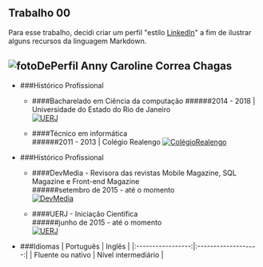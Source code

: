 ## Trabalho 00
Para esse trabalho, decidi criar um perfil "estilo [LinkedIn](http://linkedin.com.br)" a fim de ilustrar alguns recursos da linguagem Markdown.  

## ![fotoDePerfil](https://uploaddeimagens.com.br/images/000/581/427/full/perfil.png?1457573603) Anny Caroline Correa Chagas 

* ###Histórico Profissional

  * ####Bacharelado em Ciência da computação
  ######2014 - 2018 | Universidade do Estado do Rio de Janeiro  
  [![UERJ](https://media.licdn.com/media/p/4/000/142/071/1e8b208.png)](http://www.uerj.br)  

  * ####Técnico em informática  
  ######2011 - 2013 | Colégio Realengo 
  [![ColégioRealengo](https://uploaddeimagens.com.br/images/000/581/435/full/cr.png?1457574972)](http://www.colegiorealengo.br/)  
  

* ###Histórico Profissional

  * ####DevMedia - Revisora das revistas Mobile Magazine, SQL Magazine e Front-end Magazine  
  ######setembro de 2015 - até o momento  
  [![DevMedia](https://media.licdn.com/media/p/6/005/056/16a/3f5e77a.png)](http://www.devmedia.com.br)

  * ####UERJ - Iniciação Científica  
  ######junho de 2015 - até o momento  
  [![UERJ](https://media.licdn.com/media/p/4/000/142/071/1e8b208.png)](http://www.uerj.br)
  
* ###Idiomas
|     Português     |        Inglês       |
|:-----------------:|:-------------------:|
| Fluente ou nativo | Nível intermediário |
